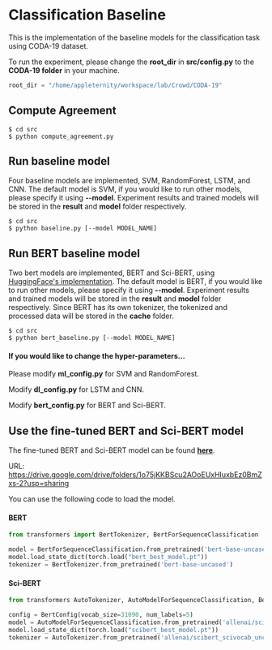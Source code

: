# Classification Baseline
This is the implementation of the baseline models for the classification task using CODA-19 dataset.

To run the experiment, please change the **root_dir** in **src/config.py** to the **CODA-19 folder** in your machine.
```python
root_dir = "/home/appleternity/workspace/lab/Crowd/CODA-19"
```



## Compute Agreement
```console
$ cd src
$ python compute_agreement.py
```

## Run baseline model
Four baseline models are implemented, SVM, RandomForest, LSTM, and CNN.
The default model is SVM, if you would like to run other models, please specify it using **--model**.
Experiment results and trained models will be stored in the **result** and **model** folder respectively. 
```console
$ cd src
$ python baseline.py [--model MODEL_NAME]
```

## Run BERT baseline model
Two bert models are implemented, BERT and Sci-BERT, using [HuggingFace's implementation](https://github.com/huggingface/transformers).
The default model is BERT, if you would like to run other models, please specify it using **--model**.
Experiment results and trained models will be stored in the **result** and **model** folder respectively.
Since BERT has its own tokenizer, the tokenized and processed data will be stored in the **cache** folder.
```console
$ cd src
$ python bert_baseline.py [--model MODEL_NAME]
```

#### If you would like to change the hyper-parameters...

Please modify **ml_config.py** for SVM and RandomForest. 

Modify **dl_config.py** for LSTM and CNN.

Modify **bert_config.py** for BERT and Sci-BERT.

## Use the fine-tuned BERT and Sci-BERT model
The fine-tuned BERT and Sci-BERT model can be found [**here**](https://drive.google.com/drive/folders/1o75jKKBScu2AOoEUxHIuxbEz0BmZxs-2?usp=sharing).

URL: https://drive.google.com/drive/folders/1o75jKKBScu2AOoEUxHIuxbEz0BmZxs-2?usp=sharing

You can use the following code to load the model.

#### BERT
```python
from transformers import BertTokenizer, BertForSequenceClassification

model = BertForSequenceClassification.from_pretrained('bert-base-uncased', num_labels=5).to(device)
model.load_state_dict(torch.load("bert_best_model.pt"))
tokenizer = BertTokenizer.from_pretrained('bert-base-uncased')
```
#### Sci-BERT
```python
from transformers AutoTokenizer, AutoModelForSequenceClassification, BertConfig

config = BertConfig(vocab_size=31090, num_labels=5)
model = AutoModelForSequenceClassification.from_pretrained('allenai/scibert_scivocab_uncased', config=config).to(device)
model.load_state_dict(torch.load("scibert_best_model.pt"))
tokenizer = AutoTokenizer.from_pretrained('allenai/scibert_scivocab_uncased')
```

